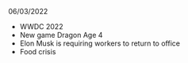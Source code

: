 06/03/2022

- WWDC 2022
- New game Dragon Age 4
- Elon Musk is requiring workers to return to office
- Food crisis